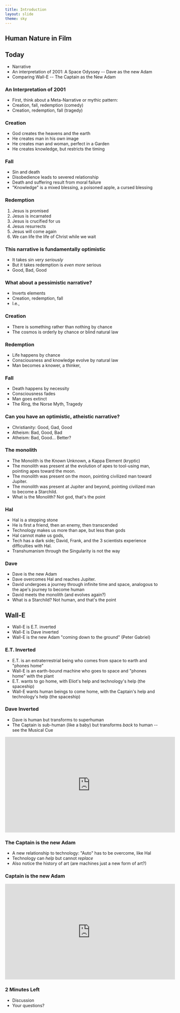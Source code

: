 ```yaml
---
title: Introduction
layout: slide
theme: sky
---
```


<section data-background=""><!--Day 1 begin-->
<section data-background="http://pixar-animation.weebly.com/uploads/8/7/6/3/8763219/3481980_orig.png" data-markdown><!--Intro slide begin-->

## Human Nature in Film

</section> <!--Intro slide end-->
<section data-markdown> 

## Today

- Narrative
- An interpretation of 2001: A Space Odyssey -- Dave as the new Adam
- Comparing Wall-E -- The Captain as the New Adam


</section><section data-markdown> 




### An Interpretation of 2001

- First, think about a Meta-Narrative or mythic pattern: 
- Creation, fall, redemption (comedy)
- Creation, redemption, fall (tragedy)

</section><section data-markdown> 

### Creation

- God creates the heavens and the earth
- He creates man in his own image
- He creates man and woman, perfect in a Garden
- He creates knowledge, but restricts the timing

</section><section data-markdown> 

### Fall

- Sin and death
- Disobedience leads to severed relationship
- Death and suffering result from moral failure
- "Knowledge" is a mixed blessing, a poisoned apple, a cursed blessing

</section><section data-markdown> 

### Redemption

1. Jesus is promised
2. Jesus is incarnated
3. Jesus is crucified for us
4. Jesus resurrects
5. Jesus will come again
6. We can life the life of Christ while we wait

</section><section data-markdown> 

### This narrative is fundamentally optimistic

- It takes sin _very seriously_
- But it takes redemption is _even more_ serious
- Good, Bad, Good


</section><section data-markdown> 

### What about a pessimistic narrative? 

- Inverts elements
- Creation, redemption, fall
- I.e., 

</section><section data-markdown> 

### Creation
- There is something rather than nothing by chance
- The cosmos is orderly by chance or blind natural law


</section><section data-markdown> 

### Redemption
- Life happens by chance
- Consciousness and knowledge evolve by natural law
- Man becomes a knower, a thinker, 


</section><section data-markdown> 

### Fall

- Death happens by necessity
- Consciousness fades
- Man goes extinct
- The Ring, the Norse Myth, Tragedy


</section><section data-markdown> 

### Can you have an optimistic, atheistic narrative?

- Christianity: Good, Gad, Good
- Atheism: Bad, Good, Bad
- Atheism: Bad, Good... Better?


</section><section data-markdown> 

### The monolith 


- The Monolith is the Known Unknown, a Kappa Element (kryptic)
- The monolith was present at the evolution of apes to tool-using man, pointing apes toward the moon. 
- The monolith was present on the moon, pointing civilized man toward Jupiter. 
- The monolith was present at Jupiter and beyond, pointing civilized man to become a Starchild. 
- What is the Monolith? Not god, that's the point

</section><section data-markdown> 

### Hal

- Hal is a stepping stone
- He is first a friend, then an enemy, then transcended
- Technology makes us more than ape, but less than gods
- Hal cannot make us gods, 
- Tech has a dark side; David, Frank, and the 3 scientists experience difficulties with Hal.
- Transhumanism through the Singularity is not the way

</section><section data-markdown> 

### Dave

- Dave is the new Adam
- Dave overcomes Hal and reaches Jupiter.
- David undergoes a journey through infinite time and space, analogous to the ape's journey to become human
- David meets the monolith (and evolves again?) 
- What is a Starchild? Not human, and that's the point



</section><section data-markdown> 

## Wall-E

- Wall-E is E.T. inverted
- Wall-E is Dave inverted
- Wall-E is the new Adam "coming down to the ground" (Peter Gabriel)



</section><section data-markdown> 

### E.T. Inverted

- E.T. is an extraterrestrial being who comes from space to earth and "phones home"
- Wall-E is an earth-bound machine who goes to space and "phones home" with the plant
- E.T. wants to go home, with Eliot's help and technology's help (the spaceship)
- Wall-E wants human beings to come home, with the Captain's help and technology's help (the spaceship)

</section><section data-markdown> 

### Dave Inverted

- Dave is human but transforms to superhuman
- The Captain is sub-human (like a baby) but transforms _back_ to human -- see the Musical Cue

<iframe width="560" height="315" src="https://www.youtube.com/embed/qSaGrbnEesg" frameborder="0" allowfullscreen></iframe>

### The Captain is the new Adam

- A new relationship to technology: "Auto" has to be overcome, like Hal
- Technology can _help_ but cannot _replace_
- Also notice the history of art (are machines just a new form of art?)



</section><section data-markdown> 

### Captain is the new Adam


<iframe width="560" height="315" src="https://www.youtube.com/embed/hscu7cc1_2Y" frameborder="0" allowfullscreen></iframe>


</section><section data-markdown> 

### 2 Minutes Left
- Discussion
- Your questions?





</section>
</section><!--Day 1 end-->


